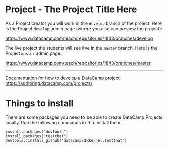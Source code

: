 # Project - The Project Title Here

As a Project creator you will work in the `develop` branch of the project. Here is the Project `develop` admin page (where you also can preview the project):

https://www.datacamp.com/teach/repositories/1843/branches/develop


The live project the students will see live in the `master` branch. Here is the Project `master` admin page: 

https://www.datacamp.com/teach/repositories/1843/branches/master


---

Documentation for how to develop a DataCamp project: https://authoring.datacamp.com/projects/

# Things to install

There are some packages you need to be able to create DataCamp Projects locally. Run the following commands in R to install them.

```
install.packages("devtools")
install.packages("testthat")
devtools::install_github('datacamp/IRkernel.testthat')
```

